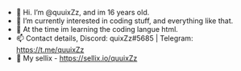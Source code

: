 - 👋 Hi. I’m @quuixZz, and im 16 years old.
- 👀 I’m currently interested in coding stuff, and everything like that.
- 🌱 At the time im learning the coding langue html.
- 📫 Contact details, Discord: quixZz#5685 | Telegram: https://t.me/quuixZz
- 🛒 My sellix - https://sellix.io/quuixZz

